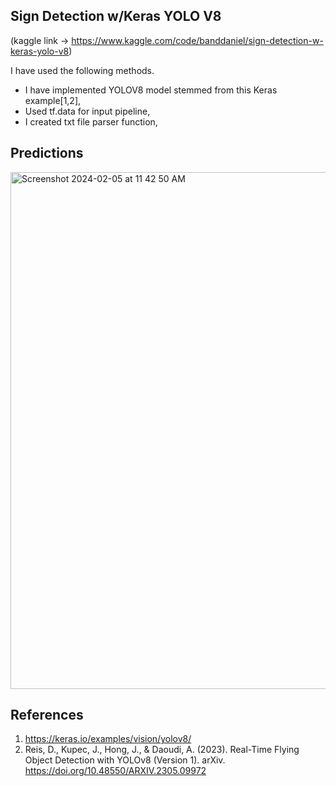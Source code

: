 ## Sign Detection w/Keras YOLO V8

(kaggle link -> https://www.kaggle.com/code/banddaniel/sign-detection-w-keras-yolo-v8)

I have used the following methods.

* I have implemented YOLOV8 model stemmed from this Keras example[1,2],
* Used tf.data for input pipeline,
* I created txt file parser function,


## Predictions
<img width="827" alt="Screenshot 2024-02-05 at 11 42 50 AM" src="https://github.com/john-fante/my-deep-learning-projects/assets/50263592/03cd6445-a93e-4c28-955b-bd84f95f7837">



## References
1. https://keras.io/examples/vision/yolov8/
2. Reis, D., Kupec, J., Hong, J., & Daoudi, A. (2023). Real-Time Flying Object Detection with YOLOv8 (Version 1). arXiv. https://doi.org/10.48550/ARXIV.2305.09972
